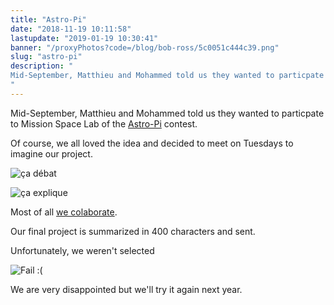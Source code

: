 ```yaml
---
title: "Astro-Pi"
date: "2018-11-19 10:11:58"
lastupdate: "2019-01-19 10:30:41"
banner: "/proxyPhotos?code=/blog/bob-ross/5c0051c444c39.png"
slug: "astro-pi"
description: " 
Mid-September, Matthieu and Mohammed told us they wanted to particpate to Mission Space Lab of the 
"
---
```

Mid-September, Matthieu and Mohammed told us they wanted to particpate to Mission Space Lab of the <a href="https://astro-pi.org/missions/space-lab/">Astro-Pi</a> contest.

Of course, we all loved the idea and decided to meet on Tuesdays to imagine our project.

![ça débat](/proxyPhotos?code=/blog/bob-ross/5c0052786bf50.jpg "ça débat")

![ça explique](/proxyPhotos?code=/blog/bob-ross/5c0052b41bd94.jpg "ça explique")

Most of all <a href="https://docs.google.com/document/d/1zl3M9kWqnemSIxltOgP3ysPFRao7wyV-5YWzC4div9c/edit?usp=sharing"> we colaborate</a>.

Our final project is summarized in 400 characters and sent.

Unfortunately, we weren't selected

![Fail :(](/proxyPhotos?code=/blog/bob-ross/5c0055f1877e9.png "Fail :(")

We are very disappointed but we'll try it again next year.



    